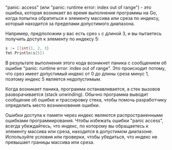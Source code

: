 "panic: access" (или "panic: runtime error: index out of range") - это ошибка, которая возникает во время выполнения программы на Go, когда попытка обратиться к элементу массива или среза по индексу, который находится за пределами допустимого диапазона.

Например, предположим у вас есть срез `s` с длиной 3, и вы пытаетесь получить доступ к элементу по индексу 5:

```go
s := []int{1, 2, 3}
fmt.Println(s[5])
```

В результате выполнения этого кода возникнет паника с сообщением об ошибке "panic: runtime error: index out of range". Это происходит потому, что срез имеет допустимый индекс от 0 до длины среза минус 1, поэтому индекс 5 является недопустимым.

Когда возникает паника, программа останавливается, а стек вызовов разворачивается (stack unwinding). Обычно программа выводит сообщение об ошибке и трассировку стека, чтобы помочь разработчику определить место возникновения ошибки.

Ошибки доступа к памяти через индекс являются распространенными ошибками программирования. Чтобы избежать ошибки "panic access", всегда убеждайтесь, что индекс, по которому вы обращаетесь к элементу массива или среза, находится в допустимом диапазоне. Используйте условия или проверки, чтобы убедиться, что индекс не превышает границы массива или среза.